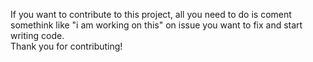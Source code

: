 If you want to contribute to this project, all you need to do is coment somethink like "i am working on this" on issue you want to fix and start writing code.  
Thank you for contributing!
